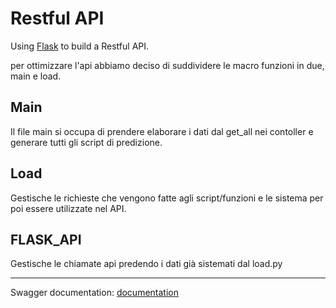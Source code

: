 # Restful API

Using [Flask](https://flask.palletsprojects.com/en/2.2.x/) to build a Restful API.

per ottimizzare l'api abbiamo deciso di suddividere le macro funzioni in due, main e load.

## Main

Il file main si occupa di prendere elaborare i dati dal get_all nei contoller e generare tutti gli script di predizione.

## Load

Gestische le richieste che vengono fatte agli script/funzioni e le sistema per poi essere utilizzate nel API.

## FLASK_API

Gestische le chiamate api predendo i dati già sistemati dal load.py

---

Swagger documentation:
[documentation](https://app.swaggerhub.com/apis/Kindaglia/Statea_Fintech/1.0.0)
